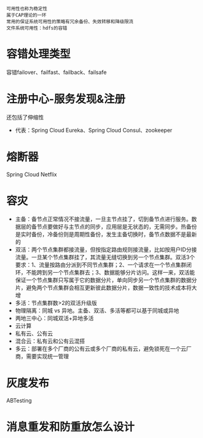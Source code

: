 ```
可用性也称为稳定性
属于CAP理论的一环
常用的保证系统可用性的策略有冗余备份、失效转移和降级限流
文件系统可用性：hdfs的容错
```

# 容错处理类型
容错failover、failfast、failback、failsafe

# 注册中心-服务发现&注册
还包括了伸缩性
* 代表：Spring Cloud Eureka、Spring Cloud Consul、zookeeper

# 熔断器
Spring Cloud Netflix

# 容灾
* 主备：备节点正常情况不接流量，一旦主节点挂了，切到备节点进行服务。数据层的备节点要做好与主节点的同步，应用层是无状态的，无需同步。热备份是实时备份，冷备份则是周期性备份，发生主备切换时，备节点数据不是最新的
* 双活：两个节点集群都接流量，但按指定路由规则接流量，比如按用户ID分接流量。一旦某个节点集群挂了，其流量无缝切换到另一个节点集群。双活3个要求：1、流量按路由分派到不同节点集群；2、一个请求在一个节点集群闭环，不能跨到另一个节点集群去；3、数据能够分片访问。这样一来，双活能保证一个节点集群只写属于它的数据分片，单向同步另一个节点集群的数据分片，避免两个节点集群会相互更新彼此数据分片，数据一致性的技术成本将大增
* 多活：节点集群数>2的双活升级版
* 物理隔离：同城 vs 异地。主备、双活、多活等都可以基于同城或异地
* 两地三中心：同城双活+异地多活
* 云计算
 * 私有云、公有云
 * 混合云：私有云和公有云混搭
 * 多云：部署在多个厂商的公有云或多个厂商的私有云，避免锁死在一个云厂商，需要实现统一管理
 
# 灰度发布
ABTesting

# 消息重发和防重放怎么设计

